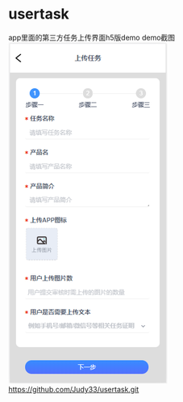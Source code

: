 # usertask
app里面的第三方任务上传界面h5版demo
demo截图
![image](https://github.com/Judy33/usertask/raw/master/1.png)
https://github.com/Judy33/usertask.git
